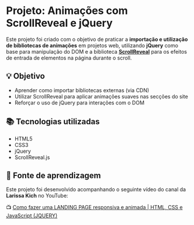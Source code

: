 # Projeto: Animações com ScrollReveal e jQuery

Este projeto foi criado com o objetivo de praticar a **importação e utilização de bibliotecas de animações** em projetos web, utilizando **jQuery** como base para manipulação do DOM e a biblioteca **[ScrollReveal](https://scrollrevealjs.org/)** para os efeitos de entrada de elementos na página durante o scroll.

## 💡 Objetivo

- Aprender como importar bibliotecas externas (via CDN)
- Utilizar ScrollReveal para aplicar animações suaves nas secções do site
- Reforçar o uso de jQuery para interações com o DOM

## 📚 Tecnologias utilizadas

- HTML5  
- CSS3  
- jQuery  
- ScrollReveal.js  

## 🎥 Fonte de aprendizagem

Este projeto foi desenvolvido acompanhando o seguinte vídeo do canal da **Larissa Kich** no YouTube:

📺 [Como fazer uma LANDING PAGE responsiva e animada | HTML, CSS e JavaScript (JQUERY)](https://youtu.be/8V3mw1w6h0U?si=fWAic5OH-3hm0mdu)
